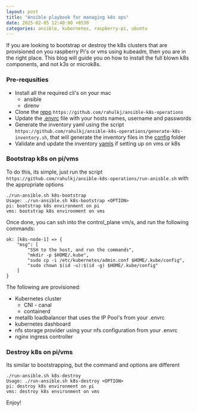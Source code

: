 ```yaml
---
layout: post
title: "Ansible playbook for managing k8s ops"
date: 2025-02-05 12:40:00 +0530
categories: ansible, kubernetes, raspberry-pi, ubuntu
---
```


If you are looking to bootstrap or destroy the k8s clusters that are provisioned on you raspberry Pi's or vms using kubeadm, then you are in the right place. This blog will guide you on how to install the full blown k8s components, and not k3s or microk8s.

### Pre-requsities
* Install all the required cli's on your mac
  * ansible
  * direnv
* Clone the [repo](https://github.com/rahulkj/ansible-k8s-operations) `https://github.com/rahulkj/ansible-k8s-operations`
* Update the [.envrc](https://github.com/rahulkj/ansible-k8s-operations/.envrc) file with your hosts names, username and passwords
* Generate the inventory yaml using the script `https://github.com/rahulkj/ansible-k8s-operations/generate-k8s-inventory.sh`, that will generate the inventory files in the [config](https://github.com/rahulkj/ansible-k8s-operations/config/) folder
* Validate and update the inventory [yamls](https://github.com/rahulkj/ansible-k8s-operations/config) if setting up on vms or k8s

### Bootstrap k8s on pi/vms
To do this, its simple, just run the script `https://github.com/rahulkj/ansible-k8s-operations/run-anisble.sh` with the appropriate options

```
./run-ansible.sh k8s-bootstrap
Usage: ./run-ansible.sh k8s-bootstrap <OPTION>
pi: bootstrap k8s environment on pi
vms: bootstrap k8s environment on vms
```

Once done, you can ssh into the control_plane vm/s, and run the following commands:

```
ok: [k8s-node-1] => {
    "msg": [
        "SSH to the host, and run the commands",
        "mkdir -p $HOME/.kube",
        "sudo cp -i /etc/kubernetes/admin.conf $HOME/.kube/config",
        "sudo chown $(id -u):$(id -g) $HOME/.kube/config"
    ]
}
```

The following are provisioned:
* Kubernetes cluster
  * CNI - canal
  * containerd
* metallb loadbalancer that uses the IP Pool's from your .envrc
* kubernetes dashboard
* nfs storage provider using your nfs configuration from your .envrc
* nginx ingress controller

### Destroy k8s on pi/vms
Its similar to bootstrapping, but the command and options are different

```
./run-ansible.sh k8s-destroy
Usage: ./run-ansible.sh k8s-destroy <OPTION>
pi: destroy k8s environment on pi
vms: destroy k8s environment on vms
```

Enjoy!